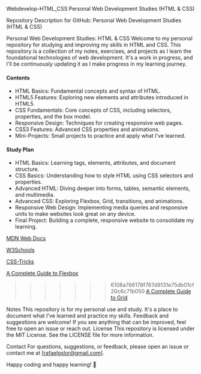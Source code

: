 Webdevelop-HTML_CSS
Personal Web Development Studies (HTML &amp; CSS)

Repository Description for GitHub: Personal Web Development Studies (HTML & CSS)

Personal Web Development Studies: HTML & CSS
Welcome to my personal repository for studying and improving my skills in HTML and CSS. This repository is a collection of my notes, exercises, and projects as I learn the foundational technologies of web development. It's a work in progress, and I'll be continuously updating it as I make progress in my learning journey.

#### Contents
- HTML Basics: Fundamental concepts and syntax of HTML.
- HTML5 Features: Exploring new elements and attributes introduced in HTML5.
- CSS Fundamentals: Core concepts of CSS, including selectors, properties, and the box model.
- Responsive Design: Techniques for creating responsive web pages.
- CSS3 Features: Advanced CSS properties and animations.
- Mini-Projects: Small projects to practice and apply what I've learned.

#### Study Plan
- HTML Basics: Learning tags, elements, attributes, and document structure.
- CSS Basics: Understanding how to style HTML using CSS selectors and properties.
- Advanced HTML: Diving deeper into forms, tables, semantic elements, and multimedia.
- Advanced CSS: Exploring Flexbox, Grid, transitions, and animations.
- Responsive Web Design: Implementing media queries and responsive units to make websites look great on any device.
- Final Project: Building a complete, responsive website to consolidate my learning.



[MDN Web Docs](https://developer.mozilla.org/en-US/docs/Learn)

[W3Schools](https://www.w3schools.com)

[CSS-Tricks](https://css-tricks.com/)

[A Complete Guide to Flexbox](https://css-tricks.com/snippets/css/a-guide-to-flexbox/)

>>>>>>> 6108a766178f767d9131e75db01cf20c6c71b050
[A Complete Guide to Grid](https://css-tricks.com/snippets/css/complete-guide-grid/)


Notes
This repository is for my personal use and study. It's a place to document what I've learned and practice my skills.
Feedback and suggestions are welcome! If you see anything that can be improved, feel free to open an issue or reach out.
License
This repository is licensed under the MIT License. See the LICENSE file for more information.

Contact
For questions, suggestions, or feedback, please open an issue or contact me at [rafaelgslor@gmail.com].

Happy coding and happy learning! 🚀
